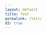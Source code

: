 ```yaml
---
layout: default
title: Test
permalink: /test/
d3: true
---
```


<div id="metadata"></div>
<svg id="chart"></svg>
<div style="clear: both"></div>
<script src="{{ site.baseurl }}/twarc-reports-timeline.js"></script>
